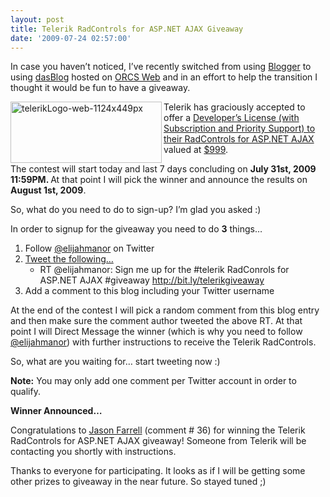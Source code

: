```yaml
---
layout: post
title: Telerik RadControls for ASP.NET AJAX Giveaway
date: '2009-07-24 02:57:00'
---
```


<p>In case you haven’t noticed, I’ve recently switched from using <a href="http://www.blogger.com/">Blogger</a> to using <a href="http://www.dasblog.info/">dasBlog</a> hosted on <a href="http://www.orcsweb.com/">ORCS Web</a> and in an effort to help the transition I thought it would be fun to have a giveaway.</p>  <p><a href="http://www.telerik.com/"><img title="telerikLogo-web-1124x449px" border="0" alt="telerikLogo-web-1124x449px" align="left" src="http://elijahmanor.com/webdevdotnet/content/binary/WindowsLiveWriter/TelerikRadControlsforASP.NETAJAXGiveaway_C222/telerikLogo-web-1124x449px_3.jpg" width="242" height="98"></a> Telerik has graciously accepted to offer a <a href="http://www.telerik.com/purchase/individual/aspnet-ajax.aspx" target="_blank">Developer’s License (with Subscription and Priority Support) to their RadControls for ASP.NET AJAX</a> valued at <u>$999</u>.</p>  <p>The contest will start today and last 7 days concluding on <strong>July 31st, 2009 11:59PM. </strong>At that point I will pick the winner and announce the results on <strong>August 1st, 2009</strong>.</p>  <p>So, what do you need to do to sign-up? I’m glad you asked :)</p>  <p>In order to signup for the giveaway you need to do <strong>3</strong> things…</p>  <ol><li>Follow <a href="http://twitter.com/elijahmanor" target="_blank">@elijahmanor</a> on Twitter </li>    <li><a href="http://twitter.com/home?status=RT+%40elijahmanor%3A+Sign+me+up+for+the+%23telerik+RadControls+for+ASP.NET+AJAX+%23giveaway+http%3A%2F%2Fbit.ly%2Ftelerikgiveaway" target="_blank">Tweet the following…</a>       <ul><li>RT @elijahmanor: Sign me up for the #telerik RadConrols for ASP.NET AJAX #giveaway <a title="http://bit.ly/telerikgiveaway" href="http://bit.ly/telerikgiveaway">http://bit.ly/telerikgiveaway</a> </li>     </ul></li>    <li>Add a comment to this blog including your Twitter username </li> </ol><p>At the end of the contest I will pick a random comment from this blog entry and then make sure the comment author tweeted the above RT. At that point I will Direct Message the winner (which is why you need to follow <a href="http://twitter.com/elijahmanor" target="_blank">@elijahmanor</a>) with further instructions to receive the Telerik RadControls.</p>  <p>So, what are you waiting for… start tweeting now :)</p>  <p><strong>Note:</strong> You may only add one comment per Twitter account in order to qualify.</p>  <p><strong>Winner Announced…</strong></p>  <p>Congratulations to <a href="http://twitter.com/jfarrell" target="_blank">Jason Farrell</a> (comment # 36) for winning the Telerik RadControls for ASP.NET AJAX giveaway! Someone from Telerik will be contacting you shortly with instructions. </p>  <p>Thanks to everyone for participating. It looks as if I will be getting some other prizes to giveaway in the near future. So stayed tuned ;)</p>